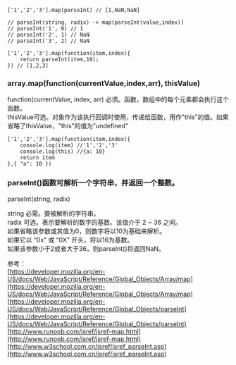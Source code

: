 ~~~
['1','2','3'].map(parseInt) // [1,NaN,NaN]

// parseInt(string, radix) -> map(parseInt(value,index))
// parseInt('1', 0) // 1
// parseInt('2', 1) // NaN
// parseInt('3', 2) // NaN

['1','2','3'].map(function(item,index){
	return parseInt(item,10);
}) // [1,2,3]

~~~

### array.map(function(currentValue,index,arr), thisValue)

function(currentValue, index, arr) 必须。函数，数组中的每个元素都会执行这个函数。  
thisValue可选。对象作为该执行回调时使用，传递给函数，用作"this"的值。如果省略了thisValue，"this"的值为"undefined"

~~~
['1','2','3'].map(function(item,index){
	console.log(item) //'1','2','3'
	console.log(this) //{a: 10}
	return item
},{ "a": 10 })
~~~


### parseInt()函数可解析一个字符串，并返回一个整数。  

parseInt(string, radix)   

string	必需。要被解析的字符串。   
radix	可选。表示要解析的数字的基数。该值介于 2 ~ 36 之间。    
如果省略该参数或其值为0，则数字将以10为基础来解析。  
如果它以 “0x” 或 “0X” 开头，将以16为基数。  
如果该参数小于2或者大于36，则parseInt()将返回NaN。  

参考：  
[https://developer.mozilla.org/en-US/docs/Web/JavaScript/Reference/Global_Objects/Array/map](https://developer.mozilla.org/en-US/docs/Web/JavaScript/Reference/Global_Objects/Array/map)  
[https://developer.mozilla.org/en-US/docs/Web/JavaScript/Reference/Global_Objects/parseInt](https://developer.mozilla.org/en-US/docs/Web/JavaScript/Reference/Global_Objects/parseInt)  
[http://www.runoob.com/jsref/jsref-map.html](http://www.runoob.com/jsref/jsref-map.html)       
[http://www.w3school.com.cn/jsref/jsref_parseInt.asp](http://www.w3school.com.cn/jsref/jsref_parseInt.asp)   
